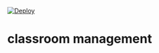 [![Deploy](https://www.herokucdn.com/deploy/button.png)](https://heroku.com/deploy)

# classroom management

